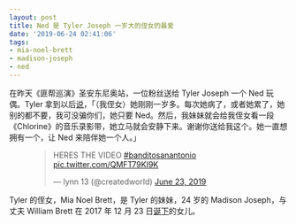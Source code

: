```yaml
---
layout: post
title: Ned 是 Tyler Joseph 一岁大的侄女的最爱
date: '2019-06-24 02:41:06'
tags:
- mia-noel-brett
- madison-joseph
- ned
---
```


在昨天《匪帮巡演》圣安东尼奥站，一位粉丝送给 Tyler Joseph 一个 Ned 玩偶。Tyler 拿到以后[说](https://twitter.com/createdworId/status/1142644717894754305)，「（我侄女）她刚刚一岁多。每次她病了，或者她累了，她别的都不要，我可没骗你们，她只要 Ned。然后，我妹妹就会给我侄女看一段《Chlorine》的音乐录影带，她立马就会安静下来。谢谢你送给我这个。她一直想拥有一个，让 Ned 来陪伴她一个人。」

<figure class="kg-card kg-embed-card"><blockquote class="twitter-tweet">
<p lang="en" dir="ltr">HERES THE VIDEO <a href="https://twitter.com/hashtag/banditosanantonio?src=hash&amp;ref_src=twsrc%5Etfw">#banditosanantonio</a> <a href="https://t.co/QMFT79KI9K">pic.twitter.com/QMFT79KI9K</a></p>— lynn 13 (@createdworId) <a href="https://twitter.com/createdworId/status/1142644717894754305?ref_src=twsrc%5Etfw">June 23, 2019</a>
</blockquote>
<script async src="https://platform.twitter.com/widgets.js" charset="utf-8"></script>
</figure>

Tyler 的侄女，Mia Noel Brett，是 Tyler 的妹妹，24 岁的 Madison Joseph，与丈夫 William Brett 在 2017 年 12 月 23 日[诞下](https://www.famousbirthdays.com/people/mia-brett.html)的女儿。

